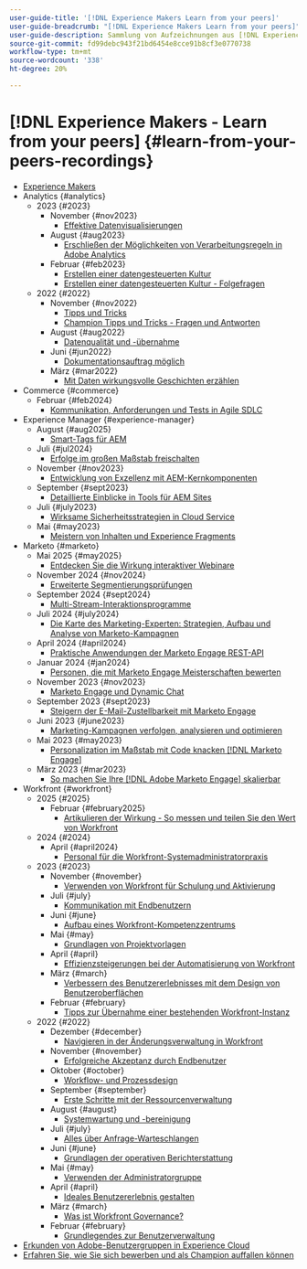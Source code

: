 ```yaml
---
user-guide-title: '[!DNL Experience Makers Learn from your peers]'
user-guide-breadcrumb: "[!DNL Experience Makers Learn from your peers]"
user-guide-description: Sammlung von Aufzeichnungen aus [!DNL Experience Makers Learn from your peers]
source-git-commit: fd99debc943f21bd6454e8cce91b8cf3e0770738
workflow-type: tm+mt
source-wordcount: '338'
ht-degree: 20%

---
```



# [!DNL Experience Makers - Learn from your peers] {#learn-from-your-peers-recordings}

+ [Experience Makers](overview.md)
+ Analytics {#analytics}
   + 2023 {#2023}
      + November {#nov2023}
         + [Effektive Datenvisualisierungen](analytics/nov2023/impactful-data-visualizations.md)
      + August {#aug2023}
         + [Erschließen der Möglichkeiten von Verarbeitungsregeln in Adobe Analytics](analytics/aug2023/processing-rules.md)
      + Februar {#feb2023}
         + [Erstellen einer datengesteuerten Kultur](analytics/feb2023/data-driven-culture.md)
         + [Erstellen einer datengesteuerten Kultur - Folgefragen](analytics/feb2023/data-driven-culture-q-and-a.md)
   + 2022 {#2022}
      + November {#nov2022}
         + [Tipps und Tricks](analytics/nov2022/tips-and-tricks.md)
         + [Champion Tipps und Tricks - Fragen und Antworten](analytics/nov2022/tips-and-tricks-q-and-a.md)
      + August {#aug2022}
         + [Datenqualität und -übernahme](analytics/aug2022/data-quality.md)
      + Juni {#jun2022}
         + [Dokumentationsauftrag möglich](analytics/june2022/mission-possible.md)
      + März {#mar2022}
         + [Mit Daten wirkungsvolle Geschichten erzählen](analytics/mar2022/stories-with-data.md)
+ Commerce {#commerce}
   + Februar {#feb2024}
      + [Kommunikation, Anforderungen und Tests in Agile SDLC](commerce/2024/agile-sdlc.md)
+ Experience Manager {#experience-manager}
   + August {#aug2025}
      + [Smart-Tags für AEM](experience-manager/aug2025/smart-tags.md)
   + Juli {#jul2024}
      + [Erfolge im großen Maßstab freischalten](experience-manager/july2024/global-digital-presence.md)
   + November {#nov2023}
      + [Entwicklung von Exzellenz mit AEM-Kernkomponenten](experience-manager/nov2023/core-components.md)
   + September {#sept2023}
      + [Detaillierte Einblicke in Tools für AEM Sites](experience-manager/sept2023/aem-sites-tools.md)
   + Juli {#july2023}
      + [Wirksame Sicherheitsstrategien in Cloud Service](experience-manager/july2023/effective-security-strategies-in-cloud-service.md)
   + Mai {#may2023}
      + [Meistern von Inhalten und Experience Fragments](experience-manager/may2023/mastering-content-and-experience-fragments.md)
+ Marketo {#marketo}
   + Mai 2025 {#may2025}
      + [Entdecken Sie die Wirkung interaktiver Webinare](marketo/may2025/interactive-webinars.md)
   + November 2024 {#nov2024}
      + [Erweiterte Segmentierungsprüfungen](marketo/nov2024/advanced-segmentation.md)
   + September 2024 {#sept2024}
      + [Multi-Stream-Interaktionsprogramme](marketo/sept2024/multi-stream-engagement-programs.md)
   + Juli 2024 {#july2024}
      + [Die Karte des Marketing-Experten: Strategien, Aufbau und Analyse von Marketo-Kampagnen](marketo/july2024/marketers-map-marketo-campaigns.md)
   + April 2024 {#april2024}
      + [Praktische Anwendungen der Marketo Engage REST-API](marketo/april2024/practical-applications-of-marketo-engage-rest-api.md)
   + Januar 2024 {#jan2024}
      + [Personen, die mit Marketo Engage Meisterschaften bewerten](marketo/jan2024/person-scoring-mastery.md)
   + November 2023 {#nov2023}
      + [Marketo Engage und Dynamic Chat](marketo/nov2023/dynamic-chat.md)
   + September 2023 {#sept2023}
      + [Steigern der E-Mail-Zustellbarkeit mit Marketo Engage](marketo/sept2023/email-deliverability.md)
   + Juni 2023 {#june2023}
      + [Marketing-Kampagnen verfolgen, analysieren und optimieren](marketo/june2023/marketing-campaigns.md)
   + Mai 2023 {#may2023}
      + [Personalization im Maßstab mit Code knacken [!DNL Marketo Engage]](marketo/may2023/personalization-at-scale.md)
   + März 2023 {#mar2023}
      + [So machen Sie Ihre  [!DNL Adobe Marketo Engage]  skalierbar](marketo/mar2023/templates-tokens-teamwork.md)
+ Workfront {#workfront}
   + 2025 {#2025}
      + Februar {#february2025}
         + [Artikulieren der Wirkung - So messen und teilen Sie den Wert von Workfront](workfront/2025/how-to-measure-and-share-workfront-value.md)
   + 2024 {#2024}
      + April {#april2024}
         + [Personal für die Workfront-Systemadministratorpraxis](workfront/2024/04/staffing-your-workfront-system-admin-practice.md)
   + 2023 {#2023}
      + November {#november}
         + [Verwenden von Workfront für Schulung und Aktivierung](workfront/2023/11/using-workfront-for-training-and-enablement.md)
      + Juli {#july}
         + [Kommunikation mit Endbenutzern](workfront/2023/07/communicating-with-end-users.md)
      + Juni {#june}
         + [Aufbau eines Workfront-Kompetenzzentrums](workfront/2023/06/establishing-a-workfront-center-of-excellence.md)
      + Mai {#may}
         + [Grundlagen von Projektvorlagen](workfront/2023/05/foundations-of-project-templates.md)
      + April {#april}
         + [Effizienzsteigerungen bei der Automatisierung von Workfront](workfront/2023/04/finding-efficiencies-in-workfront-automation.md)
      + März {#march}
         + [Verbessern des Benutzererlebnisses mit dem Design von Benutzeroberflächen](workfront/2023/03/improving-user-experience-with-interface-design.md)
      + Februar {#february}
         + [Tipps zur Übernahme einer bestehenden Workfront-Instanz](workfront/2023/02/tips-for-taking-over-an-existing-workfront-instance.md)
   + 2022 {#2022}
      + Dezember {#december}
         + [Navigieren in der Änderungsverwaltung in Workfront](workfront/2022/12/navigating-change-management.md)
      + November {#november}
         + [Erfolgreiche Akzeptanz durch Endbenutzer](workfront/2022/11/successful-end-user-adoption.md)
      + Oktober {#october}
         + [Workflow- und Prozessdesign](workfront/2022/10/workflow-and-process-design.md)
      + September {#september}
         + [Erste Schritte mit der Ressourcenverwaltung](workfront/2022/09/getting-started-with-resource-management.md)
      + August {#august}
         + [Systemwartung und -bereinigung](workfront/2022/08/system-maintenance-and-cleanup.md)
      + Juli {#july}
         + [Alles über Anfrage-Warteschlangen](workfront/2022/07/all-about-request-queues.md)
      + Juni {#june}
         + [Grundlagen der operativen Berichterstattung](workfront/2022/06/foundations-of-operational-reporting.md)
      + Mai {#may}
         + [Verwenden der Administratorgruppe](workfront/2022/05/leveraging-the-group-admin.md)
      + April {#april}
         + [Ideales Benutzererlebnis gestalten](workfront/2022/04/designing-an-ideal-user-experience.md)
      + März {#march}
         + [Was ist Workfront Governance?](workfront/2022/03/what-is-workfront-governance.md)
      + Februar {#february}
         + [Grundlegendes zur Benutzerverwaltung](workfront/2022/02/understanding-user-management.md)
+ [Erkunden von Adobe-Benutzergruppen in Experience Cloud](./adobe-user-groups.md)
+ [Erfahren Sie, wie Sie sich bewerben und als Champion auffallen können](./adobe-champion-application.md)
